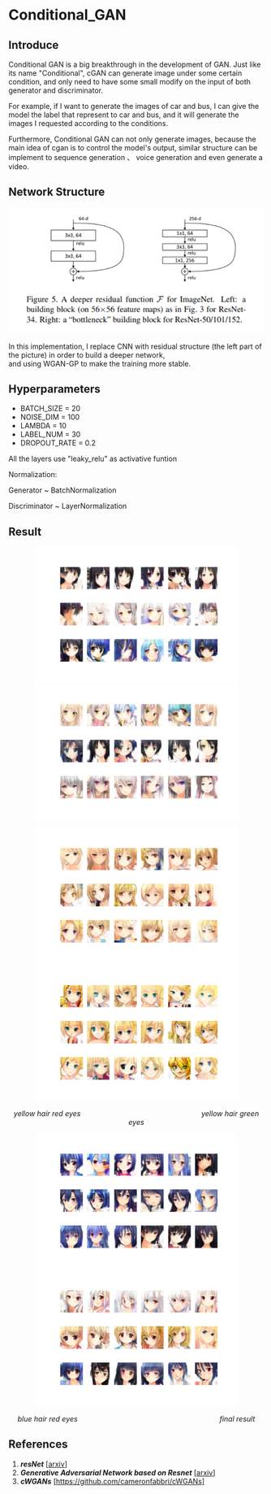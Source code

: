 # Conditional_GAN

## Introduce
Conditional GAN is a big breakthrough in the development of GAN. Just like its name "Conditional", cGAN can generate image under some certain condition, and only need to have some small modify on the input of both generator and discriminator. 

For example, if I want to generate the images of car and bus, I can give the model the label that represent to car and bus, and it  will generate the images I requested according to the conditions.

Furthermore, Conditional GAN can not only generate images, because the main idea of cgan is to control the model's output, similar structure can be implement to sequence generation 、 voice generation and even generate a video.

## Network Structure

![image](https://github.com/Yukino1010/Conditional_GAN/blob/master/resNet.png)

In this implementation, I replace CNN with residual structure (the left part of the picture) in order to build a deeper network, <br>
and using WGAN-GP to make the training more stable.

## Hyperparameters

- BATCH_SIZE = 20
- NOISE_DIM = 100
- LAMBDA = 10 
- LABEL_NUM = 30
- DROPOUT_RATE = 0.2

All the layers use "leaky_relu" as activative funtion<br>

Normalization:<br>

Generator ~ BatchNormalization<br>

Discriminator ~ LayerNormalization

## Result

<p align="center"><img width="400px" src="https://github.com/Yukino1010/Conditional_GAN/blob/master/outputs/final2.png">
<img width="400px" src="https://github.com/Yukino1010/Conditional_GAN/blob/master/outputs/final3.png" /></p>

<p align="center">
<img width="400px" src="https://github.com/Yukino1010/Conditional_GAN/blob/master/outputs/final6.png?raw=true" >
<img width="400px" src="https://github.com/Yukino1010/Conditional_GAN/blob/master/outputs/final7.png?raw=true">
</p>

<p align="center">
<i>yellow hair red eyes</i>&emsp;&emsp;&emsp;&emsp;&emsp;&emsp;&emsp;&emsp;&emsp;&emsp;&emsp;&emsp;&emsp;&emsp;&emsp;&emsp;&emsp;<i>yellow hair green eyes</i>
</p>

<p align="center">
<img width="400px" src="https://github.com/Yukino1010/Conditional_GAN/blob/master/outputs/final8.png?raw=true" >
<img width="400px" src="https://github.com/Yukino1010/Conditional_GAN/blob/master/outputs/final9.png?raw=true">
</p>

<p align="center">
<i>blue hair red eyes</i>&emsp;&emsp;&emsp;&emsp;&emsp;&emsp;&emsp;&emsp;&emsp;&emsp;&emsp;&emsp;&emsp;&emsp;&emsp;&emsp;&emsp;&emsp;&emsp;&emsp;<i>final result</i>
</p>


## References

1. ***resNet*** [[arxiv](https://arxiv.org/pdf/1512.03385.pdf)]
2. ***Generative Adversarial Network based on Resnet*** [[arxiv](https://arxiv.org/abs/1707.04881)]
3. ***cWGANs*** [https://github.com/cameronfabbri/cWGANs]

